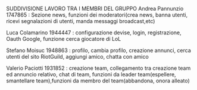 SUDDIVISIONE LAVORO TRA I MEMBRI DEL GRUPPO
Andrea Pannunzio 1747865 : Sezione news, funzioni dei moderatori(crea news, banna utenti, ricevi segnalazioni di utenti, manda messaggi broadcast,etc)

Luca Colamarino 1944447 : configurazione devise, login, registrazione, Oauth Google, funzione cerca giocatore di LoL

Stefano Moisuc 1948863 : profilo, cambia profilo, creazione annunci, cerca utenti del sito RiotGuild, aggiungi amico, chatta con amico

Valerio Paciotti 1931852 : creazione team, collegamento tra creazione team ed annuncio relativo, chat di team, funzioni da leader team(espellere, smantellare team),funzioni da membro del team(abbandona, onora alleato)
